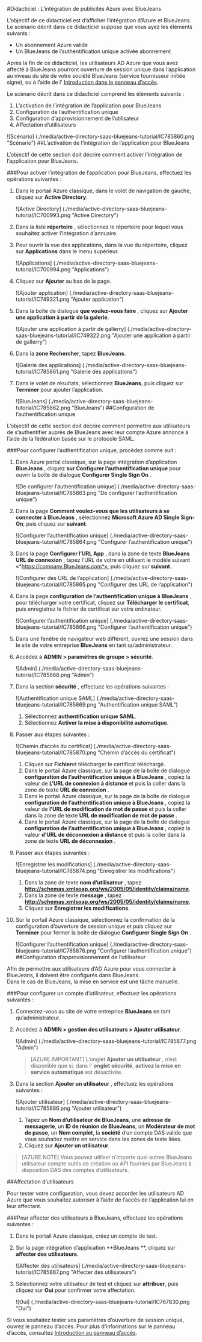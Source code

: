 <properties 
    pageTitle="Didacticiel : Intégration d’Azure Active Directory avec BlueJeans | Microsoft Azure" 
    description="Apprenez à utiliser BlueJeans avec Azure Active Directory pour activer l’ouverture de session unique, la mise en service automatique et bien plus encore !" 
    services="active-directory" 
    authors="jeevansd"  
    documentationCenter="na" 
    manager="femila"/>
<tags 
    ms.service="active-directory" 
    ms.devlang="na" 
    ms.topic="article" 
    ms.tgt_pltfrm="na" 
    ms.workload="identity" 
    ms.date="09/29/2016" 
    ms.author="jeedes" />

#<a name="tutorial-azure-ad-integration-with-bluejeans"></a>Didacticiel : L’intégration de publicités Azure avec BlueJeans

L’objectif de ce didacticiel est d’afficher l’intégration d’Azure et BlueJeans.  
Le scénario décrit dans ce didacticiel suppose que vous ayez les éléments suivants :

-   Un abonnement Azure valide
-   Un BlueJeans de l’authentification unique activée abonnement

Après la fin de ce didacticiel, les utilisateurs AD Azure que vous avez affecté à BlueJeans pourront ouverture de session unique dans l’application au niveau du site de votre société BlueJeans (service fournisseur initiée signe), ou à l’aide de l' [Introduction dans le panneau d’accès](active-directory-saas-access-panel-introduction.md).

Le scénario décrit dans ce didacticiel comprend les éléments suivants :

1.  L’activation de l’intégration de l’application pour BlueJeans
2.  Configuration de l’authentification unique
3.  Configuration d’approvisionnement de l’utilisateur
4.  Affectation d’utilisateurs

![Scénario] (./media/active-directory-saas-bluejeans-tutorial/IC785860.png "Scénario")
##<a name="enabling-the-application-integration-for-bluejeans"></a>L’activation de l’intégration de l’application pour BlueJeans

L’objectif de cette section doit décrire comment activer l’intégration de l’application pour BlueJeans.

###<a name="to-enable-the-application-integration-for-bluejeans-perform-the-following-steps"></a>Pour activer l’intégration de l’application pour BlueJeans, effectuez les opérations suivantes :

1.  Dans le portail Azure classique, dans le volet de navigation de gauche, cliquez sur **Active Directory**.

    ![Active Directory] (./media/active-directory-saas-bluejeans-tutorial/IC700993.png "Active Directory")

2.  Dans la liste **répertoire** , sélectionnez le répertoire pour lequel vous souhaitez activer l’intégration d’annuaire.

3.  Pour ouvrir la vue des applications, dans la vue du répertoire, cliquez sur **Applications** dans le menu supérieur.

    ![Applications] (./media/active-directory-saas-bluejeans-tutorial/IC700994.png "Applications")

4.  Cliquez sur **Ajouter** au bas de la page.

    ![Ajouter application] (./media/active-directory-saas-bluejeans-tutorial/IC749321.png "Ajouter application")

5.  Dans la boîte de dialogue **que voulez-vous faire** , cliquez sur **Ajouter une application à partir de la galerie**.

    ![Ajouter une application à partir de gallerry] (./media/active-directory-saas-bluejeans-tutorial/IC749322.png "Ajouter une application à partir de gallerry")

6.  Dans la **zone Rechercher**, tapez **BlueJeans**.

    ![Galerie des applications] (./media/active-directory-saas-bluejeans-tutorial/IC785861.png "Galerie des applications")

7.  Dans le volet de résultats, sélectionnez **BlueJeans**, puis cliquez sur **Terminer** pour ajouter l’application.

    ![BlueJeans] (./media/active-directory-saas-bluejeans-tutorial/IC785862.png "BlueJeans")
##<a name="configuring-single-sign-on"></a>Configuration de l’authentification unique

L’objectif de cette section doit décrire comment permettre aux utilisateurs de s’authentifier auprès de BlueJeans avec leur compte Azure annonce à l’aide de la fédération basée sur le protocole SAML.

###<a name="to-configure-single-sign-on-perform-the-following-steps"></a>Pour configurer l’authentification unique, procédez comme suit :

1.  Dans Azure portal classique, sur la page intégration d’application **BlueJeans** , cliquez **sur Configurer l’authentification unique** pour ouvrir la boîte de dialogue **Configurer Single Sign On** .

    ![De configurer l’authentification unique] (./media/active-directory-saas-bluejeans-tutorial/IC785863.png "De configurer l’authentification unique")

2.  Dans la page **Comment voulez-vous que les utilisateurs à se connecter à BlueJeans** , sélectionnez **Microsoft Azure AD Single Sign-On**, puis cliquez sur **suivant**.

    ![Configurer l’authentification unique] (./media/active-directory-saas-bluejeans-tutorial/IC785864.png "Configurer l’authentification unique")

3.  Dans la page **Configurer l’URL App** , dans la zone de texte **BlueJeans URL de connexion** , tapez l’URL de votre en utilisant le modèle suivant «*https://company.BlueJeans.com*», puis cliquez sur **suivant**.

    ![Configurer des URL de l’application] (./media/active-directory-saas-bluejeans-tutorial/IC785865.png "Configurer des URL de l’application")

4.  Dans la page **configuration de l’authentification unique à BlueJeans** , pour télécharger votre certificat, cliquez sur **Télécharger le certificat**, puis enregistrez le fichier de certificat sur votre ordinateur.

    ![Configurer l’authentification unique] (./media/active-directory-saas-bluejeans-tutorial/IC785866.png "Configurer l’authentification unique")

5.  Dans une fenêtre de navigateur web différent, ouvrez une session dans le site de votre entreprise **BlueJeans** en tant qu’administrateur.

6.  Accédez à **ADMIN \> paramètres de groupe \> sécurité**.

    ![Admin] (./media/active-directory-saas-bluejeans-tutorial/IC785868.png "Admin")

7.  Dans la section **sécurité** , effectuez les opérations suivantes :

    ![Authentification unique SAML] (./media/active-directory-saas-bluejeans-tutorial/IC785869.png "Authentification unique SAML")

    1.  Sélectionnez **authentification unique SAML**.
    2.  Sélectionnez **Activer la mise à disponibilité automatique**.

8.  Passer aux étapes suivantes :

    ![Chemin d’accès du certificat] (./media/active-directory-saas-bluejeans-tutorial/IC785870.png "Chemin d’accès du certificat")

    1.  Cliquez sur **Fichier**et télécharger le certificat téléchargé.
    2.  Dans le portail Azure classique, sur la page de la boîte de dialogue **configuration de l’authentification unique à BlueJeans** , copiez la valeur de **L’URL de connexion à distance** et puis la coller dans la zone de texte **URL de connexion** .
    3.  Dans le portail Azure classique, sur la page de la boîte de dialogue **configuration de l’authentification unique à BlueJeans** , copiez la valeur de **l’URL de modification de mot de passe** et puis la coller dans la zone de texte **URL de modification de mot de passe** .
    4.  Dans le portail Azure classique, sur la page de la boîte de dialogue **configuration de l’authentification unique à BlueJeans** , copiez la valeur **d’URL de déconnexion à distance** et puis la coller dans la zone de texte **URL de déconnexion** .

9.  Passer aux étapes suivantes :

    ![Enregistrer les modifications] (./media/active-directory-saas-bluejeans-tutorial/IC785874.png "Enregistrer les modifications")

    1.  Dans la zone de texte **nom d’utilisateur** , tapez **http://schemas.xmlsoap.org/ws/2005/05/identity/claims/name**.
    2.  Dans la zone de texte **message** , tapez **http://schemas.xmlsoap.org/ws/2005/05/identity/claims/name**.
    3.  Cliquez sur **Enregistrer les modifications**.

10. Sur le portail Azure classique, sélectionnez la confirmation de la configuration d’ouverture de session unique et puis cliquez sur **Terminer** pour fermer la boîte de dialogue **Configurer Single Sign On** .

    ![Configurer l’authentification unique] (./media/active-directory-saas-bluejeans-tutorial/IC785876.png "Configurer l’authentification unique")
##<a name="configuring-user-provisioning"></a>Configuration d’approvisionnement de l’utilisateur

Afin de permettre aux utilisateurs d’AD Azure pour vous connecter à BlueJeans, il doivent être configurés dans BlueJeans.  
Dans le cas de BlueJeans, la mise en service est une tâche manuelle.

###<a name="to-provision-a-user-accounts-perform-the-following-steps"></a>Pour configurer un compte d’utilisateur, effectuez les opérations suivantes :

1.  Connectez-vous au site de votre entreprise **BlueJeans** en tant qu’administrateur.

2.  Accédez à **ADMIN \> gestion des utilisateurs \> Ajouter utilisateur**.

    ![Admin] (./media/active-directory-saas-bluejeans-tutorial/IC785877.png "Admin")

    >[AZURE.IMPORTANT] L’onglet **Ajouter un utilisateur** , n’est disponible que si, dans l' **onglet sécurité**, **activez la mise en service automatique** est désactivée.

3.  Dans la section **Ajouter un utilisateur** , effectuez les opérations suivantes :

    ![Ajouter utilisateur] (./media/active-directory-saas-bluejeans-tutorial/IC785886.png "Ajouter utilisateur")

    1.  Tapez un **Nom d’utilisateur de BlueJeans**, une **adresse de messagerie**, un **ID de réunion de BlueJeans**, un **Modérateur de mot de passe**, un **Nom complet**, la **société** d’un compte DAS valide que vous souhaitez mettre en service dans les zones de texte liées.
    2.  Cliquez sur **Ajouter un utilisateur**.

>[AZURE.NOTE] Vous pouvez utiliser n’importe quel autres BlueJeans utilisateur compte outils de création ou API fournies par BlueJeans à disposition DAS des comptes d’utilisateurs.

##<a name="assigning-users"></a>Affectation d’utilisateurs

Pour tester votre configuration, vous devez accorder les utilisateurs AD Azure que vous souhaitez autoriser à l’aide de l’accès de l’application lui en leur affectant.

###<a name="to-assign-users-to-bluejeans-perform-the-following-steps"></a>Pour affecter des utilisateurs à BlueJeans, effectuez les opérations suivantes :

1.  Dans le portail Azure classique, créez un compte de test.

2.  Sur la page intégration d’application **BlueJeans **, cliquez sur **affecter des utilisateurs**.

    ![Affecter des utilisateurs] (./media/active-directory-saas-bluejeans-tutorial/IC785887.png "Affecter des utilisateurs")

3.  Sélectionnez votre utilisateur de test et cliquez sur **attribuer**, puis cliquez sur **Oui** pour confirmer votre affectation.

    ![Oui] (./media/active-directory-saas-bluejeans-tutorial/IC767830.png "Oui")

Si vous souhaitez tester vos paramètres d’ouverture de session unique, ouvrez le panneau d’accès. Pour plus d’informations sur le panneau d’accès, consultez [Introduction au panneau d’accès](active-directory-saas-access-panel-introduction.md).
